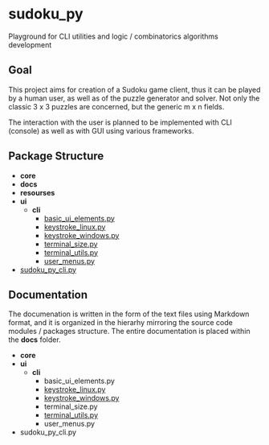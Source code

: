 # sudoku_py

Playground for CLI utilities and logic / combinatorics algorithms development

## Goal

This project aims for creation of a Sudoku game client, thus it can be played by a human user, as well as of the puzzle generator and solver. Not only the classic 3 x 3 puzzles are concerned, but the generic m x n fields.

The interaction with the user is planned to be implemented with CLI (console) as well as with GUI using various frameworks.

## Package Structure

* **core**
* **docs**
* **resourses**
* **ui**
  - **cli**
    + [basic_ui_elements.py](./ui/cli/basic_ui_elements.py)
    + [keystroke_linux.py](./ui/cli/keystroke_linux.py)
    + [keystroke_windows.py](./ui/cli/keystroke_windows.py)
    + [terminal_size.py](./ui/cli/terminal_size.py)
    + [terminal_utils.py](./ui/cli/terminal_utils.py)
    + [user_menus.py](./ui/cli/user_menus.py)
* [sudoku_py_cli.py](./sudoku_py_cli.py)


## Documentation

The documenation is written in the form of the text files using Markdown format, and it is organized in the hierarhy mirroring the source code modules / packages structure. The entire documentation is placed within the **docs** folder.

* **core**
* **ui**
  - **cli**
    + basic_ui_elements.py
    + [keystroke_linux.py](./docs/ui_cli_keystroke_linux.md)
    + [keystroke_windows.py](./docs/ui_cli_keystroke_windows.md)
    + terminal_size.py
    + [terminal_utils.py](./docs/ui_cli_terminal_utils.md)
    + user_menus.py
* sudoku_py_cli.py
